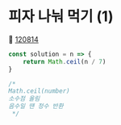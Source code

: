 # 피자 나눠 먹기 (1)
🔗 <a href="https://school.programmers.co.kr/learn/courses/30/lessons/120814">120814</a>

```javascript
const solution = n => {
    return Math.ceil(n / 7)
}

/*
Math.ceil(number)
소수점 올림
음수일 땐 정수 반환
 */
```
